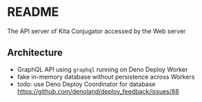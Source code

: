 # README

The API server of Kita Conjugator accessed by the Web server



## Architecture

- GraphQL API using `graphql` running on Deno Deploy Worker
- fake in-memory database without persistence across Workers
- todo: use Deno Deploy Coordinator for database https://github.com/denoland/deploy_feedback/issues/88
